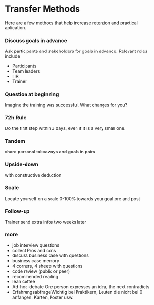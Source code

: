 
# Transfer Methods

Here are a few methods that help increase retention and practical aplication.

### Discuss goals in advance

Ask participants and stakeholders for goals in advance. Relevant roles include

-   Participants
-   Team leaders
-   HR
-   Trainer

### Question at beginning

Imagine the training was successful. What changes for you?

### 72h Rule

Do the first step within 3 days, even if it is a very small one.

### Tandem

share personal takeaways and goals in pairs

### Upside-down

with constructive deduction

### Scale

Locate yourself on a scale 0-100% towards your goal pre and post

### Follow-up

Trainer send extra infos two weeks later

### more

* job interview questions
* collect Pros and cons
* discuss business case with questions
* business case memory
* 4 corners, 4 sheets with questions
* code review (public or peer)
* recommended reading
* lean coffee
* Ad-hoc-debate	One person expresses an idea, the next contradicts
* Erfahrungsabfrage	Wichtig bei Praktikern, Leuten die nicht bei 0 anfangen. Karten, Poster usw.
